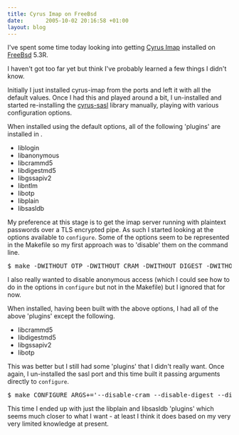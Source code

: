 ```yaml
---
title: Cyrus Imap on FreeBsd
date:       2005-10-02 20:16:58 +01:00
layout: blog
---
```

I've spent some time today looking into getting [Cyrus Imap](http://asg.web.cmu.edu/cyrus/) installed on [FreeBsd](http://www.freebsd.org) 5.3R.

I haven't got too far yet but think I've probably learned a few things I didn't know.

Initially I just installed cyrus-imap from the ports and left it with all the default values.  Once I had this and played around a bit, I un-installed and started re-installing the [cyrus-sasl](http://asg.web.cmu.edu/sasl/) library manually, playing with various configuration options.

When installed using the default options, all of the following 'plugins' are installed in .

* liblogin
* libanonymous
* libcrammd5
* libdigestmd5
* libgssapiv2
* libntlm
* libotp
* libplain
* libsasldb

My preference at this stage is to get the imap server running with plaintext passwords over a TLS encrypted pipe.  As such I started looking at the options available to <code>configure</code>.  Some of the options seem to be represented in the Makefile so my first approach was to 'disable' them on the command line.

<pre class="code shell">
$ make -DWITHOUT_OTP -DWITHOUT_CRAM -DWITHOUT_DIGEST -DWITHOUT_GSSAPI
</pre>

I also really wanted to disable anonymous access (which I could see how to do in the options in <code>configure</code> but not in the Makefile) but I ignored that for now.

When installed, having been built with the above options, I had all of the above 'plugins' except the following.

* libcrammd5
* libdigestmd5
* libgssapiv2
* libotp

This was better but I still had some 'plugins' that I didn't really want.  Once again, I un-installed the sasl port and this time built it passing arguments directly to <code>configure</code>.

<pre class="code shell">
$ make CONFIGURE_ARGS+='--disable-cram --disable-digest --disable-otp --disable-gssapi --disable-anon'
</pre>

This time I ended up with just the libplain and libsasldb 'plugins' which seems much closer to what I want - at least I think it does based on my very very limited knowledge at present.
